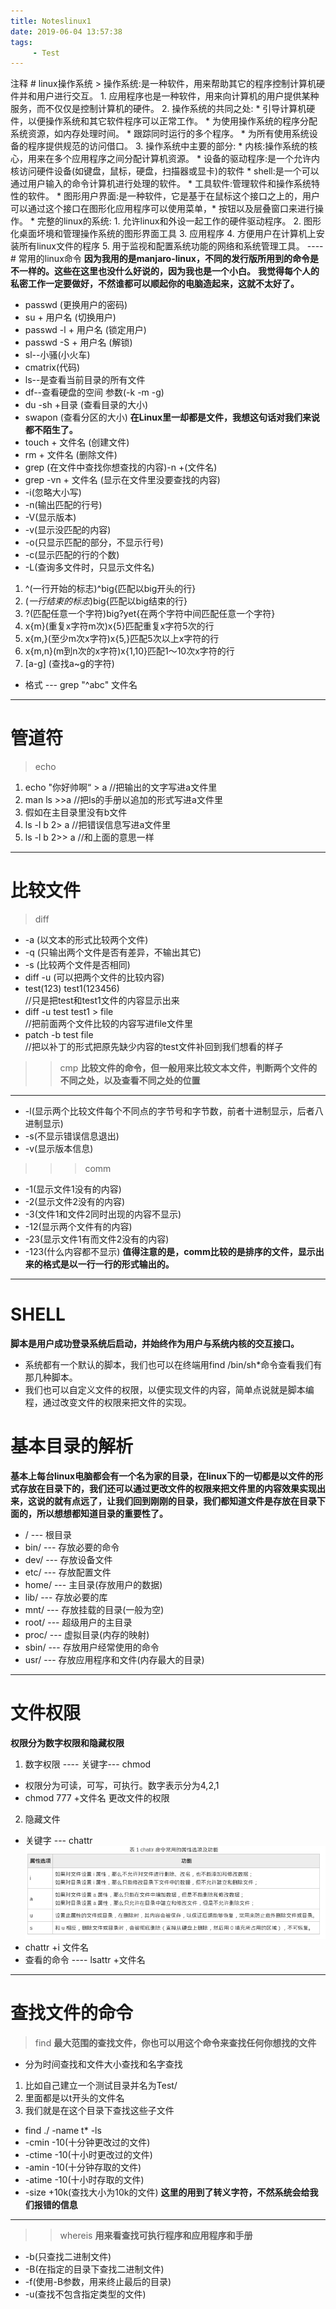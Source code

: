 ```yaml
---
title: Noteslinux1
date: 2019-06-04 13:57:38
tags:
     - Test
---
```

注释 <!--more--> # linux操作系统 > 操作系统:是一种软件，用来帮助其它的程序控制计算机硬件并和用户进行交互。 1. 应用程序也是一种软件，用来向计算机的用户提供某种服务，而不仅仅是控制计算机的硬件。 2. 操作系统的共同之处: * 引导计算机硬件，以便操作系统和其它软件程序可以正常工作。 * 为使用操作系统的程序分配系统资源，如内存处理时间。 * 跟踪同时运行的多个程序。 * 为所有使用系统设备的程序提供规范的访问借口。 3. 操作系统中主要的部分: * 内核:操作系统的核心，用来在多个应用程序之间分配计算机资源。 * 设备的驱动程序:是一个允许内核访问硬件设备(如键盘，鼠标，硬盘，扫描器或显卡)的软件 * shell:是一个可以通过用户输入的命令计算机进行处理的软件。 * 工具软件:管理软件和操作系统特性的软件。 * 图形用户界面:是一种软件，它是基于在鼠标这个接口之上的，用户可以通过这个接口在图形化应用程序可以使用菜单，* 按钮以及层叠窗口来进行操作。 * 完整的linux的系统: 1. 允许linux和外设一起工作的硬件驱动程序。 2. 图形化桌面坏境和管理操作系统的图形界面工具 3. 应用程序 4. 方便用户在计算机上安装所有linux文件的程序 5. 用于监视和配置系统功能的网络和系统管理工具。 ---- # 常用的linux命令 **因为我用的是manjaro-linux，不同的发行版所用到的命令是不一样的。这些在这里也没什么好说的，因为我也是一个小白。** **我觉得每个人的私密工作一定要做好，不然谁都可以顺起你的电脑造起来，这就不太好了。** 
* passwd (更换用户的密码)
* su + 用户名 (切换用户)
* passwd -l + 用户名  (锁定用户)
* passwd -S + 用户名  (解锁)
* sl--小骚(小火车)
* cmatrix(代码)
* ls--是查看当前目录的所有文件
* df--查看硬盘的空间 参数(-k -m -g)
* du -sh +目录 (查看目录的大小)
* swapon (查看分区的大小)
**在Linux里一却都是文件，我想这句话对我们来说都不陌生了。**
* touch + 文件名 (创建文件)
* rm + 文件名 (删除文件)
* grep (在文件中查找你想查找的内容)-n +(文件名)
* grep -vn + 文件名 (显示在文件里没要查找的内容) 
* -i(忽略大小写)
* -n(输出匹配的行号)
* -V(显示版本)
* -v(显示没匹配的内容)
* -o(只显示匹配的部分，不显示行号)
* -c(显示匹配的行的个数)
* -L(查询多文件时，只显示文件名)
1. ^(一行开始的标志)^big{匹配以big开头的行}
2. $(一行结束的标志)$big{匹配以big结束的行}
3. ?(匹配任意一个字符)big?yet{在两个字符中间匹配任意一个字符}
4. x\{m\}(重复x字符m次)x\{5\}匹配重复x字符5次的行
5. x\{m,\}(至少m次x字符)x\{5,\}匹配5次以上x字符的行
6. x\{m,n\}(m到n次的x字符)x\{1,10\}匹配1～10次x字符的行
7. [a-g] (查找a~g的字符)
* 格式   ---    grep "^abc" 文件名
----
# 管道符
> echo
1. echo "你好帅啊“ > a   //把输出的文字写进a文件里
2. man ls >>a          //把ls的手册以追加的形式写进a文件里
3. 假如在主目录里没有b文件
4. ls -l b 2> a         //把错误信息写进a文件里
5. ls -l b 2>> a        //和上面的意思一样
-----
# 比较文件 
> diff
* -a (以文本的形式比较两个文件)
* -q (只输出两个文件是否有差异，不输出其它)
* -s (比较两个文件是否相同)
* diff -u (可以把两个文件的比较内容)
* test(123)        test1(123456)  
//只是把test和test1文件的内容显示出来
* diff -u test test1 > file        
//把前面两个文件比较的内容写进file文件里
* patch -b test file           
//把以补丁的形式把原先缺少内容的test文件补回到我们想看的样子
>> cmp
**比较文件的命令，但一般用来比较文本文件，判断两个文件的不同之处，以及查看不同之处的位置**
----
* -l(显示两个比较文件每个不同点的字节号和字节数，前者十进制显示，后者八进制显示)
* -s(不显示错误信息退出)
* -v(显示版本信息)
>>> comm
* -1(显示文件1没有的内容)
* -2(显示文件2没有的内容)
* -3(文件1和文件2同时出现的内容不显示)
* -12(显示两个文件有的内容)
* -23(显示文件1有而文件2没有的内容)
* -123(什么内容都不显示)
**值得注意的是，comm比较的是排序的文件，显示出来的格式是以一行一行的形式输出的。**
----
# SHELL
**脚本是用户成功登录系统后启动，并始终作为用户与系统内核的交互接口。**
* 系统都有一个默认的脚本，我们也可以在终端用find /bin/sh*命令查看我们有那几种脚本。
* 我们也可以自定义文件的权限，以便实现文件的内容，简单点说就是脚本编程，通过改变文件的权限来把文件的实现。
# 基本目录的解析
**基本上每台linux电脑都会有一个名为家的目录，在linux下的一切都是以文件的形式存放在目录下的，我们还可以通过更改文件的权限来把文件里的内容效果实现出来，这说的就有点远了，让我们回到刚刚的目录，我们都知道文件是存放在目录下面的，所以想想都知道目录的重要性了。**
* / ---         根目录
* bin/ ---   存放必要的命令
* dev/ ---   存放设备文件
* etc/ ---   存放配置文件
* home/ ---   主目录(存放用户的数据)
* lib/ ---    存放必要的库
* mnt/ ---    存放挂载的目录(一般为空)
* root/ ---   超级用户的主目录
* proc/ ---   虚拟目录(内存的映射)
* sbin/ ---   存放用户经常使用的命令
* usr/ ---    存放应用程序和文件(内存最大的目录) 
----
# 文件权限
**权限分为数字权限和隐藏权限**
1. 数字权限 ---- 关键字--- chmod
* 权限分为可读，可写，可执行。数字表示分为4,2,1
* chmod 777  +文件名   更改文件的权限
2. 隐藏文件
* 关键字 --- chattr
![参数解析](Noteslinux1/chattr.png)
* chattr +i 文件名
* 查看的命令 ----   lsattr +文件名
----
# 查找文件的命令
> find
**最大范围的查找文件，你也可以用这个命令来查找任何你想找的文件**
* 分为时间查找和文件大小查找和名字查找
1. 比如自己建立一个测试目录并名为Test/
2. 里面都是以t开头的文件名
3. 我们就是在这个目录下查找这些子文件
* find ./ -name t\* -ls
* -cmin -10(十分钟更改过的文件)
* -ctime -10(十小时更改过的文件)
* -amin -10(十分钟存取的文件)
* -atime -10(十小时存取的文件)
* -size +10k(查找大小为10k的文件)
**这里的用到了转义字符，不然系统会给我们报错的信息**
----
>> whereis
**用来看查找可执行程序和应用程序和手册**
* -b(只查找二进制文件)
* -B(在指定的目录下查找二进制文件)
* -f(使用-B参数，用来终止最后的目录)
* -u(查找不包含指定类型的文件)
